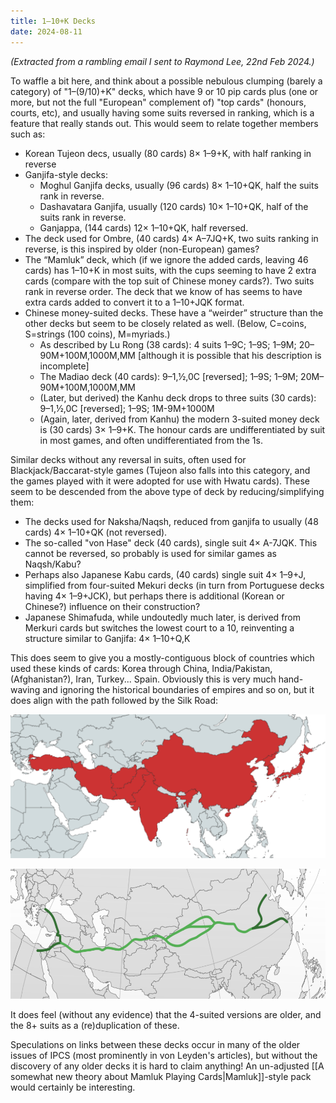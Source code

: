 ```yaml
---
title: 1–10+K Decks
date: 2024-08-11
---
```


_(Extracted from a rambling email I sent to Raymond Lee, 22nd Feb 2024.)_

To waffle a bit here, and think about a possible nebulous clumping (barely a category) of "1–(9/10)+K" decks, which have 9 or 10 pip cards plus (one or more, but not the full "European" complement of) "top cards" (honours, courts, etc), and usually having some suits reversed in ranking, which is a feature that really stands out. This would seem to relate together members such as:

- Korean Tujeon decs, usually (80 cards) 8× 1–9+K, with half ranking in reverse
- Ganjifa-style decks:
    - Moghul Ganjifa decks, usually (96 cards) 8× 1–10+QK, half the suits rank in reverse.
    - Dashavatara Ganjifa, usually (120 cards) 10× 1–10+QK, half of the suits rank in reverse.
    - Ganjappa, (144 cards) 12× 1–10+QK, half reversed.
- The deck used for Ombre, (40 cards) 4× A–7JQ+K, two suits ranking in reverse, is this inspired by older (non-European) games?
- The “Mamluk” deck, which (if we ignore the added cards, leaving 46 cards) has 1–10+K in most suits, with the cups seeming to have 2 extra cards (compare with the top suit of Chinese money cards?). Two suits rank in reverse order. The deck that we know of has seems to have extra cards added to convert it to a 1–10+JQK format.
- Chinese money-suited decks. These have a “weirder” structure than the other decks but seem to be closely related as well. (Below, C=coins, S=strings (100 coins), M=myriads.)
    - As described by Lu Rong (38 cards): 4 suits 1–9C; 1–9S; 1–9M; 20–90M+100M,1000M,MM [although it is possible that his description is incomplete]
    - The Madiao deck (40 cards): 9–1,½,0C [reversed]; 1–9S; 1–9M; 20M–90M+100M,1000M,MM
    - (Later, but derived) the Kanhu deck drops to three suits (30 cards): 9–1,½,0C [reversed]; 1–9S; 1M-9M+1000M
    - (Again, later, derived from Kanhu) the modern 3-suited money deck is (30 cards) 3× 1–9+K. The honour cards are undifferentiated by suit in most games, and often undifferentiated from the 1s.

Similar decks without any reversal in suits, often used for Blackjack/Baccarat-style games (Tujeon also falls into this category, and the games played with it were adopted for use with Hwatu cards). These seem to be descended from the above type of deck by reducing/simplifying them:

- The decks used for Naksha/Naqsh, reduced from ganjifa to usually (48 cards) 4× 1–10+QK (not reversed).
- The so-called "von Hase" deck (40 cards), single suit 4× A-7JQK. This cannot be reversed, so probably is used for similar games as Naqsh/Kabu?
- Perhaps also Japanese Kabu cards, (40 cards) single suit 4× 1–9+J, simplified from four-suited Mekuri decks (in turn from Portuguese decks having 4× 1–9+JCK), but perhaps there is additional (Korean or Chinese?) influence on their construction?
- Japanese Shimafuda, while undoutedly much later, is derived from Merkuri cards but switches the lowest court to a 10, reinventing a structure similar to Ganjifa: 4× 1–10+Q,K

This does seem to give you a mostly-contiguous block of countries which used these kinds of cards: Korea through China, India/Pakistan, (Afghanistan?), Iran, Turkey... Spain. Obviously this is very much hand-waving and ignoring the historical boundaries of empires and so on, but it does align with the path followed by the Silk Road:

![](assets/silk_road_1.png)

![](assets/silk_road_2.png)

It does feel (without any evidence) that the 4-suited versions are older, and the 8+ suits as a (re)duplication of these.

Speculations on links between these decks occur in many of the older issues of IPCS (most prominently in von Leyden's articles), but without the discovery of any older decks it is hard to claim anything! An un-adjusted [[A somewhat new theory about Mamluk Playing Cards|Mamluk]]-style pack would certainly be interesting.